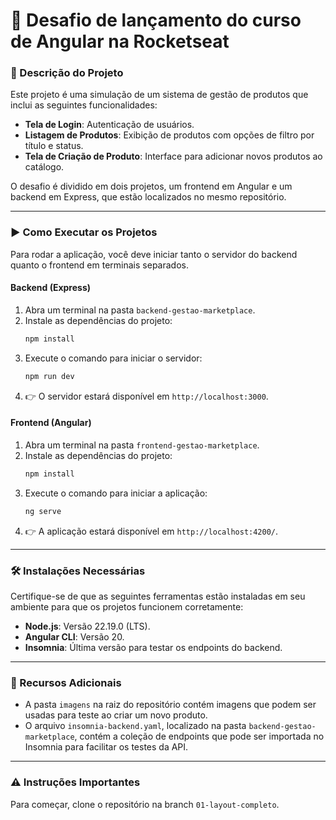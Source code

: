 # 🚀 Desafio de lançamento do curso de Angular na Rocketseat

### 📂 Descrição do Projeto

Este projeto é uma simulação de um sistema de gestão de produtos que inclui as seguintes funcionalidades:

* **Tela de Login**: Autenticação de usuários.
* **Listagem de Produtos**: Exibição de produtos com opções de filtro por título e status.
* **Tela de Criação de Produto**: Interface para adicionar novos produtos ao catálogo.

O desafio é dividido em dois projetos, um frontend em Angular e um backend em Express, que estão localizados no mesmo repositório.

---

### ▶️ Como Executar os Projetos

Para rodar a aplicação, você deve iniciar tanto o servidor do backend quanto o frontend em terminais separados.

#### Backend (Express)

1.  Abra um terminal na pasta `backend-gestao-marketplace`.
2.  Instale as dependências do projeto:
    ```bash
    npm install
    ```
3.  Execute o comando para iniciar o servidor:
    ```bash
    npm run dev
    ```
4.  👉 O servidor estará disponível em `http://localhost:3000`.

#### Frontend (Angular)

1.  Abra um terminal na pasta `frontend-gestao-marketplace`.
2.  Instale as dependências do projeto:
    ```bash
    npm install
    ```
3.  Execute o comando para iniciar a aplicação:
    ```bash
    ng serve
    ```
4.  👉 A aplicação estará disponível em `http://localhost:4200/`.

---

### 🛠️ Instalações Necessárias

Certifique-se de que as seguintes ferramentas estão instaladas em seu ambiente para que os projetos funcionem corretamente:

* **Node.js**: Versão 22.19.0 (LTS).
* **Angular CLI**: Versão 20.
* **Insomnia**: Última versão para testar os endpoints do backend.

---

### 📸 Recursos Adicionais

* A pasta `imagens` na raiz do repositório contém imagens que podem ser usadas para teste ao criar um novo produto.
* O arquivo `insomnia-backend.yaml`, localizado na pasta `backend-gestao-marketplace`, contém a coleção de endpoints que pode ser importada no Insomnia para facilitar os testes da API.

---

### ⚠️ **Instruções Importantes**

Para começar, clone o repositório na branch `01-layout-completo`.